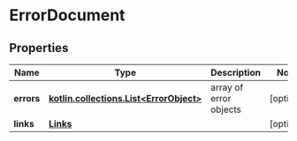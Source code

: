 
# ErrorDocument

## Properties
Name | Type | Description | Notes
------------ | ------------- | ------------- | -------------
**errors** | [**kotlin.collections.List&lt;ErrorObject&gt;**](ErrorObject.md) | array of error objects |  [optional]
**links** | [**Links**](Links.md) |  |  [optional]



